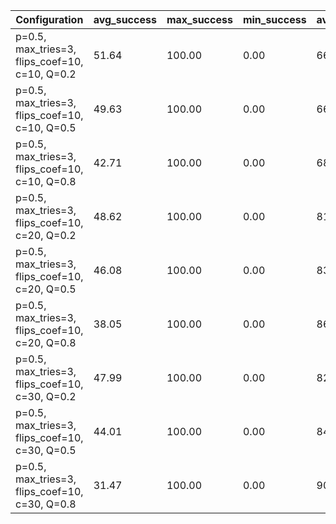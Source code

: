 | Configuration                                  |   avg_success |   max_success |   min_success |   avg_total_flips |   avg_time |   phase_transition |
|------------------------------------------------|---------------|---------------|---------------|-------------------|------------|--------------------|
| p=0.5, max_tries=3, flips_coef=10, c=10, Q=0.2 |         51.64 |        100.00 |          0.00 |         665117.48 |     250.32 |               3.80 |
| p=0.5, max_tries=3, flips_coef=10, c=10, Q=0.5 |         49.63 |        100.00 |          0.00 |         668705.22 |     243.04 |               3.80 |
| p=0.5, max_tries=3, flips_coef=10, c=10, Q=0.8 |         42.71 |        100.00 |          0.00 |         680210.95 |     236.55 |               3.60 |
| p=0.5, max_tries=3, flips_coef=10, c=20, Q=0.2 |         48.62 |        100.00 |          0.00 |         818574.08 |     309.18 |               3.80 |
| p=0.5, max_tries=3, flips_coef=10, c=20, Q=0.5 |         46.08 |        100.00 |          0.00 |         831086.61 |     305.97 |               3.80 |
| p=0.5, max_tries=3, flips_coef=10, c=20, Q=0.8 |         38.05 |        100.00 |          0.00 |         860992.18 |     301.63 |               3.30 |
| p=0.5, max_tries=3, flips_coef=10, c=30, Q=0.2 |         47.99 |        100.00 |          0.00 |         823376.45 |     310.25 |               3.80 |
| p=0.5, max_tries=3, flips_coef=10, c=30, Q=0.5 |         44.01 |        100.00 |          0.00 |         841464.76 |     306.87 |               3.80 |
| p=0.5, max_tries=3, flips_coef=10, c=30, Q=0.8 |         31.47 |        100.00 |          0.00 |         906661.26 |     310.60 |               2.80 |